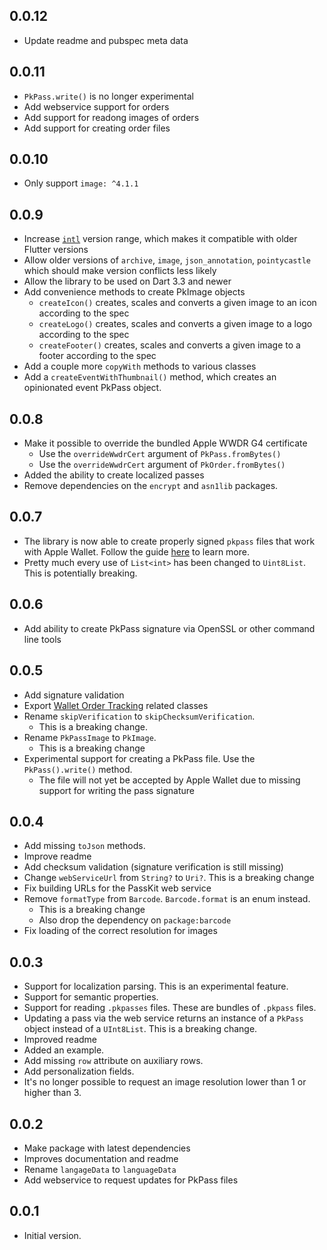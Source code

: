 ## 0.0.12

- Update readme and pubspec meta data

## 0.0.11

- `PkPass.write()` is no longer experimental
- Add webservice support for orders
- Add support for readong images of orders
- Add support for creating order files

## 0.0.10

- Only support `image: ^4.1.1`

## 0.0.9

- Increase [`intl`](https://pub.dev/packages/intl) version range, which makes it compatible with older Flutter versions
- Allow older versions of `archive`, `image`, `json_annotation`, `pointycastle` which should make version conflicts less likely
- Allow the library to be used on Dart 3.3 and newer
- Add convenience methods to create PkImage objects
  - `createIcon()` creates, scales and converts a given image to an icon according to the spec
  - `createLogo()` creates, scales and converts a given image to a logo according to the spec
  - `createFooter()` creates, scales and converts a given image to a footer according to the spec
- Add a couple more `copyWith` methods to various classes
- Add a `createEventWithThumbnail()` method, which creates an opinionated event PkPass object.

## 0.0.8

- Make it possible to override the bundled Apple WWDR G4 certificate
  - Use the `overrideWwdrCert` argument of `PkPass.fromBytes()`
  - Use the `overrideWwdrCert` argument of `PkOrder.fromBytes()`
- Added the ability to create localized passes
- Remove dependencies on the `encrypt` and `asn1lib` packages.

## 0.0.7

- The library is now able to create properly signed `pkpass` files that work with Apple Wallet.
  Follow the guide [here](https://github.com/ueman/passkit/blob/master/passkit/SIGNING.md) to learn more.
- Pretty much every use of `List<int>` has been changed to `Uint8List`. This is potentially breaking.

## 0.0.6

- Add ability to create PkPass signature via OpenSSL or other command line tools

## 0.0.5

- Add signature validation
- Export [Wallet Order Tracking](https://developer.apple.com/documentation/walletorders) related classes
- Rename `skipVerification` to `skipChecksumVerification`. 
  - This is a breaking change.
- Rename `PkPassImage` to `PkImage`.
  - This is a breaking change
- Experimental support for creating a PkPass file. Use the `PkPass().write()` method.
  - The file will not yet be accepted by Apple Wallet due to missing support for writing the pass signature 

## 0.0.4

- Add missing `toJson` methods.
- Improve readme
- Add checksum validation (signature verification is still missing)
- Change `webServiceUrl` from `String?` to `Uri?`. This is a breaking change
- Fix building URLs for the PassKit web service
- Remove `formatType` from `Barcode`. `Barcode.format` is an enum instead. 
  - This is a breaking change
  - Also drop the dependency on `package:barcode`
- Fix loading of the correct resolution for images

## 0.0.3

- Support for localization parsing. This is an experimental feature.
- Support for semantic properties.
- Support for reading `.pkpasses` files. These are bundles of `.pkpass` files.
- Updating a pass via the web service returns an instance of a `PkPass` object instead of a `UInt8List`. This is a breaking change.
- Improved readme
- Added an example.
- Add missing `row` attribute on auxiliary rows.
- Add personalization fields.
- It's no longer possible to request an image resolution lower than 1 or higher than 3.

## 0.0.2

- Make package with latest dependencies
- Improves documentation and readme
- Rename `langageData` to `languageData`
- Add webservice to request updates for PkPass files

## 0.0.1

- Initial version.
